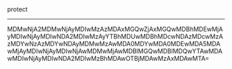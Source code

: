 protect
- - -
MDMwNjA2MDMwNjAyMDIwMzAzMDAxMGQwZjAxMGQwMDBhMDEwMjAyMDIwNjAyMDIwNDA2MDIwMzAyYTBhMDUwMDBhMDcwNDAzMDcwMzAzMDYwNzAzMDYwNDAyMDMwMzAwMDA0MDYwMDA0MDEwMDA5MDAwMjAyMDIwNjAyMDIwNjAwMDMwMjAwMDBlMGQwMDBlMDQwYTAwMDAwMDIwNjAyMDIwNDA2MDIwMzBhMDAwOTBjMDAwMzAxMDAwMTA=
